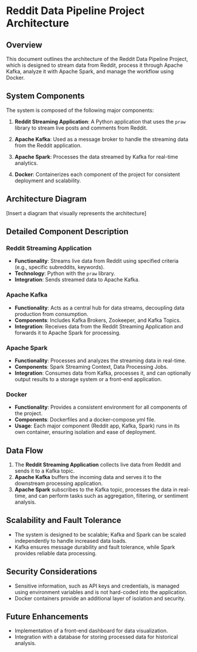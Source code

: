 # Reddit Data Pipeline Project Architecture

## Overview

This document outlines the architecture of the Reddit Data Pipeline Project, which is designed to stream data from Reddit, process it through Apache Kafka, analyze it with Apache Spark, and manage the workflow using Docker.

## System Components

The system is composed of the following major components:

1. **Reddit Streaming Application**: A Python application that uses the `praw` library to stream live posts and comments from Reddit.

2. **Apache Kafka**: Used as a message broker to handle the streaming data from the Reddit application.

3. **Apache Spark**: Processes the data streamed by Kafka for real-time analytics.

4. **Docker**: Containerizes each component of the project for consistent deployment and scalability.

## Architecture Diagram

[Insert a diagram that visually represents the architecture]

## Detailed Component Description

### Reddit Streaming Application

- **Functionality**: Streams live data from Reddit using specified criteria (e.g., specific subreddits, keywords).
- **Technology**: Python with the `praw` library.
- **Integration**: Sends streamed data to Apache Kafka.

### Apache Kafka

- **Functionality**: Acts as a central hub for data streams, decoupling data production from consumption.
- **Components**: Includes Kafka Brokers, Zookeeper, and Kafka Topics.
- **Integration**: Receives data from the Reddit Streaming Application and forwards it to Apache Spark for processing.

### Apache Spark

- **Functionality**: Processes and analyzes the streaming data in real-time.
- **Components**: Spark Streaming Context, Data Processing Jobs.
- **Integration**: Consumes data from Kafka, processes it, and can optionally output results to a storage system or a front-end application.

### Docker

- **Functionality**: Provides a consistent environment for all components of the project.
- **Components**: Dockerfiles and a docker-compose.yml file.
- **Usage**: Each major component (Reddit app, Kafka, Spark) runs in its own container, ensuring isolation and ease of deployment.

## Data Flow

1. The **Reddit Streaming Application** collects live data from Reddit and sends it to a Kafka topic.
2. **Apache Kafka** buffers the incoming data and serves it to the downstream processing application.
3. **Apache Spark** subscribes to the Kafka topic, processes the data in real-time, and can perform tasks such as aggregation, filtering, or sentiment analysis.

## Scalability and Fault Tolerance

- The system is designed to be scalable; Kafka and Spark can be scaled independently to handle increased data loads.
- Kafka ensures message durability and fault tolerance, while Spark provides reliable data processing.

## Security Considerations

- Sensitive information, such as API keys and credentials, is managed using environment variables and is not hard-coded into the application.
- Docker containers provide an additional layer of isolation and security.

## Future Enhancements

- Implementation of a front-end dashboard for data visualization.
- Integration with a database for storing processed data for historical analysis.